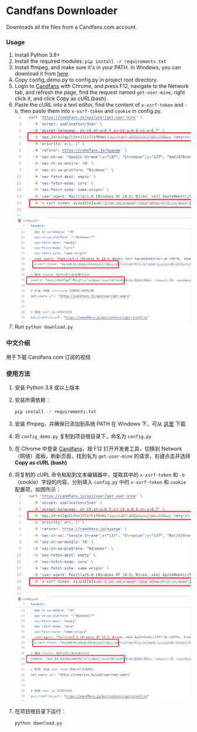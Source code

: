 # Candfans Downloader
Downloads all the files from a Candfans.com account.

### Usage
1. Install Python 3.8+
2. Install the required modules: `pip install -r requirements.txt`
3. Install ffmpeg, and make sure it's in your PATH. In Windows, you can download it from [here](https://www.gyan.dev/ffmpeg/builds/).
4. Copy config_demo.py to config.py in project root directory.
5. Login to [Candfans](https://candfans.jp/mypage) with Chrome, and press F12, navigate to the Network tab, and refresh the page, find the request named `get-user-mine`, right click it, and click Copy as cURL(bash).
6. Paste the cURL into a text editor, find the content of `x-xsrf-token` and `-b`, then paste them into `x-xsrf-token` and `cookie` in config.py. ![image](/doc/image1.png)![image](/doc/image2.png)
7. Run `python download.py`

### 中文介绍

用于下载 Candfans.com 订阅的视频

### 使用方法

1. 安装 Python 3.8 或以上版本
2. 安装所需依赖：

   ```bash
   pip install -r requirements.txt
   ```
3. 安装 ffmpeg，并确保已添加到系统 PATH
   在 Windows 下，可从 [这里](https://www.gyan.dev/ffmpeg/builds/) 下载
4. 将 `config_demo.py` 复制到项目根目录下，命名为 `config.py`
5. 在 Chrome 中登录 [Candfans](https://candfans.jp/mypage)，按 F12 打开开发者工具，切换到 Network（网络）面板，刷新页面，找到名为 `get-user-mine` 的请求，右键点击并选择 **Copy as cURL (bash)**
6. 将复制的 cURL 命令粘贴到文本编辑器中，提取其中的 `x-xsrf-token` 和 `-b`（cookie）字段的内容，分别填入 `config.py` 中的 `x-xsrf-token` 和 `cookie` 配置项，如图所示：
   ![image](/doc/image1.png)
   ![image](/doc/image2.png)
7. 在项目根目录下运行：

   ```bash
   python download.py
   ```
